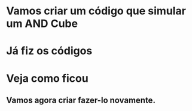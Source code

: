 # Vamos criar um código que simular um AND Cube
# Já fiz os códigos
# Veja como ficou

## Vamos agora criar fazer-lo novamente.